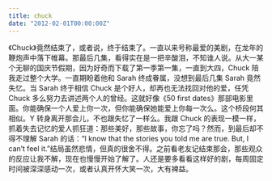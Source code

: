 ```yaml
---
title: chuck
date: "2012-02-01T00:00:00Z"
---
```


《Chuck》竟然结束了，或者说，终于结束了。一直以来号称最爱的美剧，在龙年的鞭炮声中落下帷幕。那最后几集，看得实在是一把辛酸泪，不知谁人说。从大一某个无聊的国庆节假期，因为好奇而下载了第一季第一集，一直到大四，Chuck 陪我走过整个大学。一直期盼着他和 Sarah 终成眷属，没想到最后几集 Sarah 竟然失忆。当 Sarah 终于相信 Chuck 是个好人，却再也无法找回对他的爱，任凭 Chuck 多么努力去讲述两个人的曾经。这就好像《50 first dates》那部电影里面。你能确保一个人爱上你一次，但你能确保她能爱上你每一次么。这个桥段何其相似。Y 转身离开那会儿，不也跟失忆了一样么。我跟 Chuck 的表现一模一样，抓着失去记忆的爱人抓狂道：那些美好，那些故事，你忘了吗？然而，到最后却不得不理解 Sarah 的话：“I know that the stories you told me are true. But, I can’t feel it.”结局虽然悲情，但真的很舍不得。之前看老友记结束那会，那些观众的反应让我不解，现在也慢慢开始了解了。人还是要多看看这样好的剧，每周固定时间被深深感动一次，或者认真开怀大笑一次，大有裨益。

